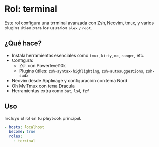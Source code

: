 # Rol: terminal

Este rol configura una terminal avanzada con Zsh, Neovim, tmux, y varios plugins útiles para los usuarios `alex` y `root`.

## ¿Qué hace?

- Instala herramientas esenciales como `tmux`, `kitty`, `mc`, `ranger`, etc.
- Configura:
  - Zsh con Powerlevel10k
  - Plugins útiles: `zsh-syntax-highlighting`, `zsh-autosuggestions`, `zsh-sudo`
- Neovim desde AppImage y configuración con tema Nord
- Oh My Tmux con tema Dracula
- Herramientas extra como `bat`, `lsd`, `fzf`

## Uso

Incluye el rol en tu playbook principal:

```yaml
- hosts: localhost
  become: true
  roles:
    - terminal
